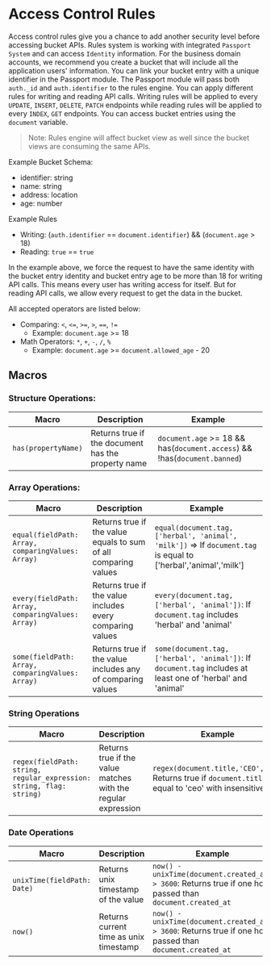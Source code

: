 
# Access Control Rules

Access control rules give you a chance to add another security level before accessing bucket APIs. Rules system is working with integrated `Passport System` and can access `Identity` information. For the business domain accounts, we recommend you create a bucket that will include all the application users' information. You can link your bucket entry with a unique identifier in the Passport module. The Passport module will pass both `auth._id` and `auth.identifier` to the rules engine. You can apply different rules for writing and reading API calls. Writing rules will be applied to every `UPDATE`, `INSERT`, `DELETE`, `PATCH` endpoints while reading rules will be applied to every `INDEX`, `GET` endpoints. You can access bucket entries using the `document` variable. 

>Note: Rules engine will affect bucket view as well since the bucket views are consuming the same APIs.

Example Bucket Schema:
- identifier: string
- name: string
- address: location
- age: number

Example Rules
- Writing: (`auth.identifier` == `document.identifier`) && (`document.age` > 18)
- Reading: `true` == `true`

In the example above, we force the request to have the same identity with the bucket entry identity and bucket entry age to be more than 18 for writing API calls. This means every user has writing access for itself. But for reading API calls, we allow every request to get the data in the bucket.

All accepted operators are listed below: 
- Comparing: `<`, `<=`, `>=`, `>`, `==`, `!=`
  - Example: `document.age` >= 18
- Math Operators: `*`, `+`, `-`, `/`, `%`
  - Example: `document.age` >= `document.allowed_age` - 20

## Macros
  ### Structure Operations:

| Macro               | Description                                        | Example                                                                   |
| ------------------- | -------------------------------------------------- | ------------------------------------------------------------------------- |
| `has(propertyName)` | Returns true if the document has the property name | `document.age` >= 18 && has(`document.access`) && !has(`document.banned`) |

  ### Array Operations:

| Macro                                             | Description                                                     | Example                                                                                                         |
| ------------------------------------------------- | --------------------------------------------------------------- | --------------------------------------------------------------------------------------------------------------- |
| `equal(fieldPath: Array, comparingValues: Array)` | Returns true if the value equals to sum of all comparing values | `equal(document.tag, ['herbal', 'animal', 'milk'])` => If `document.tag` is equal to ['herbal','animal','milk'] |
| `every(fieldPath: Array, comparingValues: Array)` | Returns true if the value includes every comparing values       | `every(document.tag, ['herbal', 'animal'])`: If `document.tag` includes 'herbal' and 'animal'                   |
| `some(fieldPath: Array, comparingValues: Array)`  | Returns true if the value includes any of comparing values      | `some(document.tag, ['herbal', 'animal'])`: If `document.tag` includes at least one of 'herbal' and 'animal'    |

### String Operations


| Macro                                                                | Description                                                   | Example                                                                                                     |
| -------------------------------------------------------------------- | ------------------------------------------------------------- | ----------------------------------------------------------------------------------------------------------- |
| `regex(fieldPath: string, regular_expression: string, flag: string)` | Returns true if the value matches with the regular expression | `regex(document.title,'CEO','i')`: Returns true if `document.title` is equal to 'ceo' with insensitive flag |

### Date Operations

| Macro                       | Description                            | Example                                                                                                    |
| --------------------------- | -------------------------------------- | ---------------------------------------------------------------------------------------------------------- |
| `unixTime(fieldPath: Date)` | Returns unix timestamp of the value    | `now() - unixTime(document.created_at) > 3600`: Returns true if one hour passed than `document.created_at` |
| `now()`                     | Returns current time as unix timestamp | `now() - unixTime(document.created_at) > 3600`: Returns true if one hour passed than `document.created_at` |